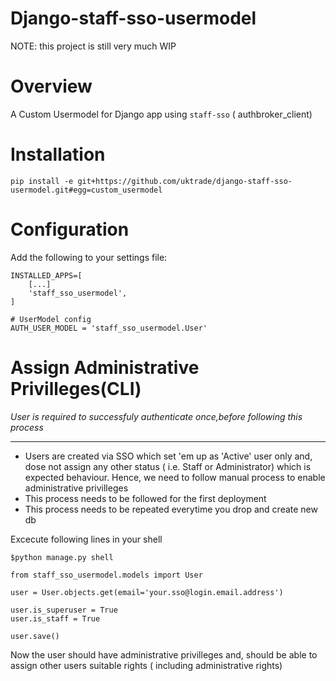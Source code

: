 # Django-staff-sso-usermodel

NOTE: this project is still very much WIP

# Overview

A Custom Usermodel for Django app using  `staff-sso` ( authbroker_client)

# Installation

`pip install -e git+https://github.com/uktrade/django-staff-sso-usermodel.git#egg=custom_usermodel`

# Configuration

Add the following to your settings file:

```
INSTALLED_APPS=[
    [...]
    'staff_sso_usermodel',
]

# UserModel config
AUTH_USER_MODEL = 'staff_sso_usermodel.User'
```

# Assign Administrative Privilleges(CLI)
*User is required to successfuly authenticate once,before following this process*
*** 
 - Users are created via SSO which set 'em up as 'Active' user only and, dose not assign any other status ( i.e. Staff or Administrator) which is expected behaviour. Hence, we need to follow manual process to enable administrative privilleges
 - This process needs to be followed for the first deployment
 - This process needs to be repeated everytime you drop and create new db

 Excecute following lines in your shell

 ```
 $python manage.py shell

from staff_sso_usermodel.models import User

user = User.objects.get(email='your.sso@login.email.address')

user.is_superuser = True
user.is_staff = True

user.save()
 ```
 
 Now the user should have administrative privilleges and, should be able to assign other users suitable rights ( including administrative rights) 
